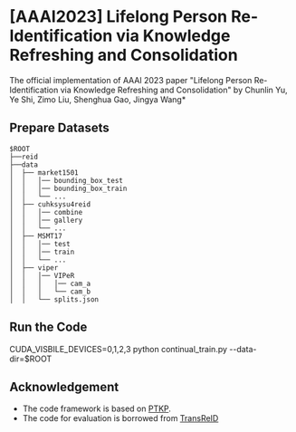 # [AAAI2023] Lifelong Person Re-Identification via Knowledge Refreshing and Consolidation
The official implementation of AAAI 2023 paper "Lifelong Person Re-Identification via Knowledge Refreshing and Consolidation" by Chunlin Yu, Ye Shi, Zimo Liu, Shenghua Gao, Jingya Wang*
## Prepare Datasets
```
$ROOT
├──reid
├──data
│  ├── market1501
│  │   │── bounding_box_test
│  │   │── bounding_box_train
│  │   └── ...
│  ├── cuhksysu4reid
│  │   │── combine
│  │   │── gallery
│  │   └── ...
│  ├── MSMT17
│  │   │── test
│  │   │── train
│  │   └── ...
│  ├── viper
│  │   │── VIPeR
│  │   │   │── cam_a
│  │   │   └── cam_b 
│  │   └── splits.json
```  	
## Run the Code
CUDA_VISBILE_DEVICES=0,1,2,3 python continual_train.py --data-dir=$ROOT

## Acknowledgement
- The code framework is based on [PTKP](https://github.com/g3956/PTKP).
- The code for evaluation is borrowed from [TransReID](https://github.com/damo-cv/TransReID)
